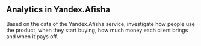 ## Analytics in Yandex.Afisha
Based on the data of the Yandex.Afisha service, investigate how people use the product, when they start buying, how much money each client brings and when it pays off.